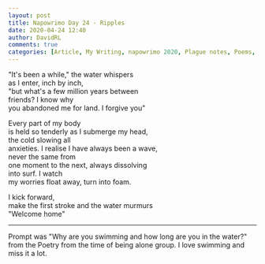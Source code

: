 ```yaml
---  
layout: post  
title: Napowrimo Day 24 - Ripples  
date: 2020-04-24 12:40  
author: DavidRL  
comments: true  
categories: [Article, My Writing, napowrimo 2020, Plague notes, Poems, Poetry]  
---  
```

"It's been a while," the water whispers  
as I enter, inch by inch,  
"but what's a few million years between  
friends? I know why  
you abandoned me for land. I forgive you"  
  
Every part of my body  
is held so tenderly as I submerge my head,  
the cold slowing all  
anxieties. I realise I have always been a wave,  
never the same from  
one moment to the next, always dissolving  
into surf. I watch  
my worries float away, turn into foam.  
  
I kick forward,  
make the first stroke and the water murmurs  
"Welcome home"  
  
***  
  
Prompt was "Why are you swimming and how long are you in the water?" from the Poetry from the time of being alone group. I love swimming and miss it a lot.  
  